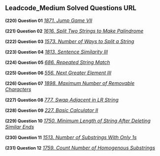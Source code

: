 ## Leadcode_Medium Solved Questions URL

**(220) Question 01** <a href="https://leetcode.com/problems/jump-game-vii/submissions/941443533/" target="_blank" style="font-size: 16px;dispaly:inline-block;">_1871. Jump Game VII_</a> <br/>

**(221) Question 02** <a href="https://leetcode.com/problems/split-two-strings-to-make-palindrome/submissions/941502237/" target="_blank" style="font-size: 16px;dispaly:inline-block;">_1616. Split Two Strings to Make Palindrome_</a> <br/>

**(222) Question 03** <a href="https://leetcode.com/problems/number-of-ways-to-split-a-string/submissions/941976667/" target="_blank" style="font-size: 16px;dispaly:inline-block;">_1573. Number of Ways to Split a String_</a> <br/>

**(223) Question 04** <a href="https://leetcode.com/problems/sentence-similarity-iii/submissions/942950377/" target="_blank" style="font-size: 16px;dispaly:inline-block;">_1813. Sentence Similarity III_</a> <br/>

**(224) Question 05** <a href="https://leetcode.com/problems/repeated-string-match/submissions/943102101/" target="_blank" style="font-size: 16px;dispaly:inline-block;">_686. Repeated String Match_</a> <br/>

**(225) Question 06** <a href="https://leetcode.com/problems/next-greater-element-iii/submissions/944911710/" target="_blank" style="font-size: 16px;dispaly:inline-block;">_556. Next Greater Element III_</a> <br/>

**(226) Question 07** <a href="https://leetcode.com/problems/maximum-number-of-removable-characters/submissions/945260806/" target="_blank" style="font-size: 16px;dispaly:inline-block;">_1898. Maximum Number of Removable Characters_</a> <br/>

**(227) Question 08** <a href="https://leetcode.com/problems/swap-adjacent-in-lr-string/submissions/945298855/" target="_blank" style="font-size: 16px;dispaly:inline-block;">_777. Swap Adjacent in LR String_</a> <br/>

**(228) Question 09** <a href="https://leetcode.com/problems/basic-calculator-ii/submissions/945891387/" target="_blank" style="font-size: 16px;dispaly:inline-block;">_227. Basic Calculator II_</a> <br/>

**(229) Question 10** <a href="https://leetcode.com/problems/minimum-length-of-string-after-deleting-similar-ends/submissions/945975342/" target="_blank" style="font-size: 16px;dispaly:inline-block;">_1750. Minimum Length of String After Deleting Similar Ends_</a> <br/>

**(230) Question 11** <a href="https://leetcode.com/problems/number-of-substrings-with-only-1s/submissions/945999730/" target="_blank" style="font-size: 16px;dispaly:inline-block;">_1513. Number of Substrings With Only 1s_</a> <br/>

**(231) Question 12** <a href="https://leetcode.com/problems/count-number-of-homogenous-substrings/submissions/946014707/" target="_blank" style="font-size: 16px;dispaly:inline-block;">_1759. Count Number of Homogenous Substrings_</a> <br/>

